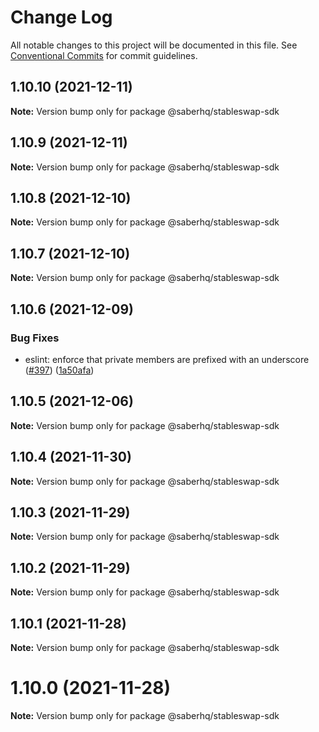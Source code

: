 # Change Log

All notable changes to this project will be documented in this file.
See [Conventional Commits](https://conventionalcommits.org) for commit guidelines.

## 1.10.10 (2021-12-11)

**Note:** Version bump only for package @saberhq/stableswap-sdk





## 1.10.9 (2021-12-11)

**Note:** Version bump only for package @saberhq/stableswap-sdk





## 1.10.8 (2021-12-10)

**Note:** Version bump only for package @saberhq/stableswap-sdk





## 1.10.7 (2021-12-10)

**Note:** Version bump only for package @saberhq/stableswap-sdk





## 1.10.6 (2021-12-09)


### Bug Fixes

* eslint: enforce that private members are prefixed with an underscore ([#397](https://github.com/saber-hq/saber-common/issues/397)) ([1a50afa](https://github.com/saber-hq/saber-common/commit/1a50afaf13cb4389ba009fd4bdf206a4db2cad93))





## 1.10.5 (2021-12-06)

**Note:** Version bump only for package @saberhq/stableswap-sdk





## 1.10.4 (2021-11-30)

**Note:** Version bump only for package @saberhq/stableswap-sdk





## 1.10.3 (2021-11-29)

**Note:** Version bump only for package @saberhq/stableswap-sdk





## 1.10.2 (2021-11-29)

**Note:** Version bump only for package @saberhq/stableswap-sdk





## 1.10.1 (2021-11-28)

**Note:** Version bump only for package @saberhq/stableswap-sdk





# 1.10.0 (2021-11-28)

**Note:** Version bump only for package @saberhq/stableswap-sdk
